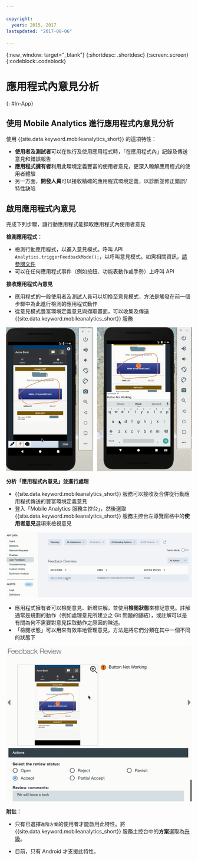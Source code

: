 ```yaml
---

copyright:
  years: 2015, 2017
lastupdated: "2017-08-06"

---
```

{:new_window: target="_blank"}
{:shortdesc: .shortdesc}
{:screen:.screen}
{:codeblock:.codeblock}

# 應用程式內意見分析
{: #In-App}

## 使用 Mobile Analytics 進行應用程式內意見分析

使用 {{site.data.keyword.mobileanalytics_short}} 的這項特性：

- **使用者及測試者**可以在執行及使用應用程式時，「在應用程式內」記錄及傳送意見和錯誤報告
- **應用程式擁有者**利用此環境定義豐富的使用者意見，更深入瞭解應用程式的使用者體驗
- 另一方面，**開發人員**可以接收精確的應用程式環境定義，以診斷並修正錯誤/特性缺陷


## 啟用應用程式內意見

完成下列步驟，讓行動應用程式能擷取應用程式內使用者意見

**檢測應用程式：**

 - 檢測行動應用程式，以進入意見模式。呼叫 API `Analytics.triggerFeedbackMode();`，以呼叫意見模式。如需相關資訊，[請參閱文件](/docs/services/mobileanalytics/sdk.html)
 - 可以在任何應用程式事件（例如按鈕、功能表動作或手勢）上呼叫 API 
 
**接收應用程式內意見**

 - 應用程式的一般使用者及測試人員可以切換至意見模式，方法是觸發在前一個步驟中為此進行檢測的應用程式動作
 - 從意見模式豐富環境定義意見與擷取畫面，可以收集及傳送 {{site.data.keyword.mobileanalytics_short}} 服務

![擷取並傳送](images/in_app_capture.png)

**分析「應用程式內意見」並進行處理**

 - {{site.data.keyword.mobileanalytics_short}} 服務可以接收及合併從行動應用程式傳送的豐富環境定義意見
 - 登入「Mobile Analytics 服務主控台」，然後選取 {{site.data.keyword.mobileanalytics_short}} 服務主控台左導覽窗格中的**使用者意見**選項來檢視意見

![意見](images/in_app_user_feedback.png)
 
 - 應用程式擁有者可以檢閱意見、新增註解，並使用**檢閱狀態**來標記意見。註解通常是規劃的動作（例如處理意見所建立之 Git 問題的鏈結），或註解可以是有關為何不需要對意見採取動作之原因的陳述。   
 - 「檢閱狀態」可以用來有效率地管理意見，方法是將它們分類在其中一個不同的狀態下

![檢閱意見](images/in_app_review_feedback.png) 

**附註：**

 - 只有已選擇`進階方案`的使用者才能啟用此特性。將 {{site.data.keyword.mobileanalytics_short}} 服務主控台中的**方案**選取為[升級](https://console-tok02-red.cdn.s-bluemix.net/docs/account/change-plan.html#changing)。

 - 目前，只有 Android 才支援此特性。









